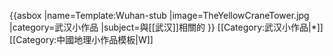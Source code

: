 {{asbox
|name=Template:Wuhan-stub
|image=TheYellowCraneTower.jpg
|category=武汉小作品
|subject=與[[武汉]]相關的
}}<noinclude>
[[Category:武汉小作品|*]]
[[Category:中國地理小作品模板|W]]
</noinclude>